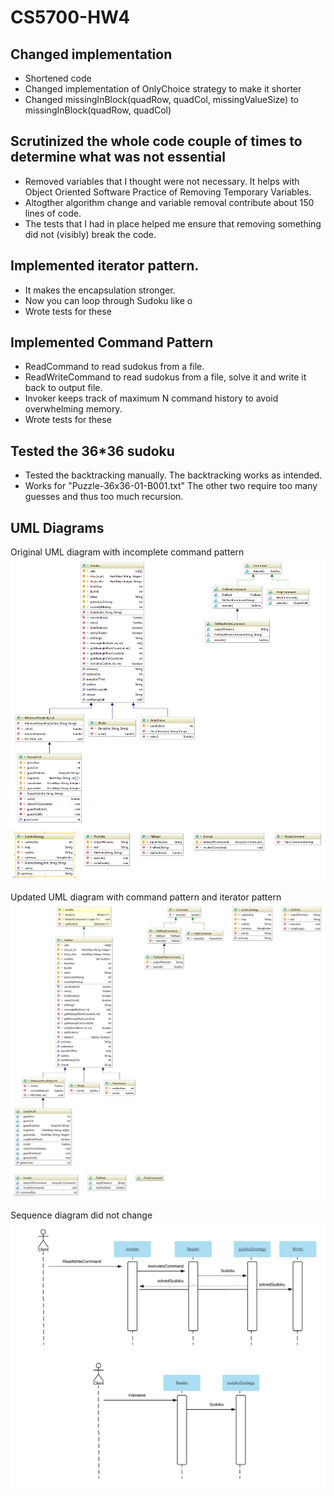# CS5700-HW4

## Changed implementation
- Shortened code
- Changed implementation of OnlyChoice strategy to make it shorter
- Changed missingInBlock(quadRow, quadCol, missingValueSize) to missingInBlock(quadRow, quadCol)

## Scrutinized the whole code couple of times to determine what was not essential
- Removed variables that I thought were not necessary. It helps with Object Oriented Software Practice of Removing Temporary Variables.
- Altogther algorithm change and variable removal contribute about 150 lines of code.
- The tests that I had in place helped me ensure that removing something did not (visibly) break the code.

## Implemented iterator pattern.
- It makes the encapsulation stronger.
- Now you can loop through Sudoku like o
- Wrote tests for these

## Implemented Command Pattern
- ReadCommand to read sudokus from a file.
- ReadWriteCommand to read sudokus from a file, solve it and write it back to output file.
- Invoker keeps track of maximum N command history to avoid overwhelming memory.
- Wrote tests for these

## Tested the 36*36 sudoku
- Tested the backtracking manually. The backtracking works as intended.
- Works for "Puzzle-36x36-01-B001.txt" The other two require too many guesses and thus too much recursion. 

## UML Diagrams
Original UML diagram with incomplete command pattern
![](https://github.com/wasimusu/CS5700-HW4/blob/master/soduko.solver/Sudoku.png)

Updated UML diagram with command pattern and iterator pattern
![](https://github.com/wasimusu/CS5700-HW4/blob/master/soduko.solver/Blocks.jpg)

Sequence diagram did not change
![](https://github.com/wasimusu/CS5700-HW4/blob/master/soduko.solver/System%20Sequence%20Diagram.jpeg)
